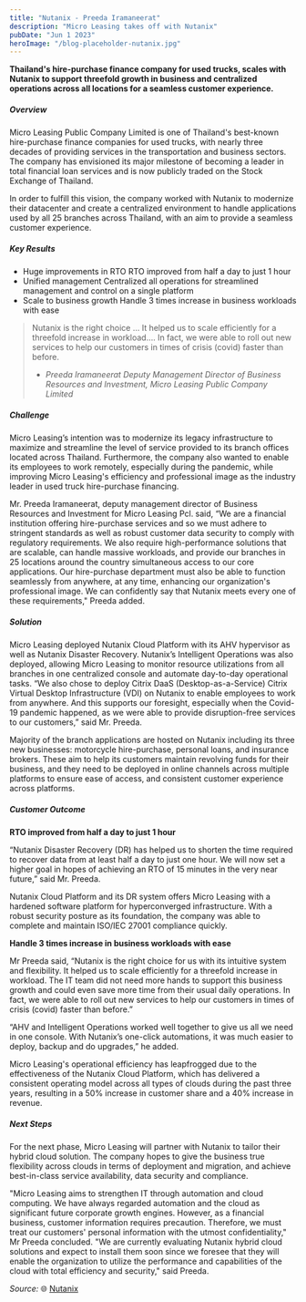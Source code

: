 ```yaml
---
title: "Nutanix - Preeda Iramaneerat"
description: "Micro Leasing takes off with Nutanix"
pubDate: "Jun 1 2023"
heroImage: "/blog-placeholder-nutanix.jpg"
---
```


**Thailand's hire-purchase finance company for used trucks, scales with Nutanix to support threefold growth in business and centralized operations across all locations for a seamless customer experience.**

##### Overview
Micro Leasing Public Company Limited is one of Thailand's best-known hire-purchase finance companies for used trucks, with nearly three decades of providing services in the transportation and business sectors. The company has envisioned its major milestone of becoming a leader in total financial loan services and is now publicly traded on the Stock Exchange of Thailand.

In order to fulfill this vision, the company worked with Nutanix to modernize their datacenter and create a centralized environment to handle applications used by all 25 branches across Thailand, with an aim to provide a seamless customer experience.

##### Key Results
- Huge improvements in RTO
RTO improved from half a day to just 1 hour 
- Unified management
Centralized all operations for streamlined management and control on a single platform
- Scale to business growth
Handle 3 times increase in business workloads with ease

>Nutanix is the right choice … It helped us to scale efficiently for a threefold increase in workload…. 
>In fact, we were able to roll out new services to help our customers in times of crisis (covid) faster than before.
> - <cite>Preeda Iramaneerat</cite>
> <cite>Deputy Management Director of Business Resources and Investment, Micro Leasing Public Company Limited</cite>

##### Challenge
Micro Leasing’s intention was to modernize its legacy infrastructure to maximize and streamline the level of service provided to its branch offices located across Thailand. Furthermore, the company also wanted to enable its employees to work remotely, especially during the pandemic, while improving Micro Leasing's efficiency and professional image as the industry leader in used truck hire-purchase financing.

Mr. Preeda Iramaneerat, deputy management director of Business Resources and Investment for Micro Leasing Pcl. said, “We are a financial institution offering hire-purchase services and so we must adhere to stringent standards as well as robust customer data security to comply with regulatory requirements. We also require high-performance solutions that are scalable, can handle massive workloads, and provide our branches in 25 locations around the country simultaneous access to our core applications. Our hire-purchase department must also be able to function seamlessly from anywhere, at any time, enhancing our organization's professional image. We can confidently say that Nutanix meets every one of these requirements," Preeda added.

##### Solution
Micro Leasing deployed Nutanix Cloud Platform with its AHV hypervisor as well as Nutanix Disaster Recovery. Nutanix’s Intelligent Operations was also deployed, allowing Micro Leasing to monitor resource utilizations from all branches in one centralized console and automate day-to-day operational tasks. “We also chose to deploy Citrix DaaS (Desktop-as-a-Service) Citrix Virtual Desktop Infrastructure (VDI) on Nutanix to enable employees to work from anywhere. And this supports our foresight, especially when the Covid-19 pandemic happened, as we were able to provide disruption-free services to our customers,” said Mr. Preeda.

Majority of the branch applications are hosted on Nutanix including its three new businesses: motorcycle hire-purchase, personal loans, and insurance brokers. These aim to help its customers maintain revolving funds for their business, and they need to be deployed in online channels across multiple platforms to ensure ease of access, and consistent customer experience across platforms.

##### Customer Outcome
**RTO improved from half a day to just 1 hour**

“Nutanix Disaster Recovery (DR) has helped us to shorten the time required to recover data from at least half a day to just one hour. We will now set a higher goal in hopes of achieving an RTO of 15 minutes in the very near future,” said Mr. Preeda.

Nutanix Cloud Platform and its DR system offers Micro Leasing with a hardened software platform for hyperconverged infrastructure. With a robust security posture as its foundation, the company was able to complete and maintain ISO/IEC 27001 compliance quickly.

**Handle 3 times increase in business workloads with ease**

Mr Preeda said, “Nutanix is the right choice for us with its intuitive system and flexibility. It helped us to scale efficiently for a threefold increase in workload. The IT team did not need more hands to support this business growth and could even save more time from their usual daily operations. In fact, we were able to roll out new services to help our customers in times of crisis (covid) faster than before.”

“AHV and Intelligent Operations worked well together to give us all we need in one console. With Nutanix’s one-click automations, it was much easier to deploy, backup and do upgrades,” he added.

Micro Leasing's operational efficiency has leapfrogged due to the effectiveness of the Nutanix Cloud Platform, which has delivered a consistent operating model across all types of clouds during the past three years, resulting in a 50% increase in customer share and a 40% increase in revenue.

##### Next Steps
For the next phase, Micro Leasing will partner with Nutanix to tailor their hybrid cloud solution. The company hopes to give the business true flexibility across clouds in terms of deployment and migration, and achieve best-in-class service availability, data security and compliance.

"Micro Leasing aims to strengthen IT through automation and cloud computing. We have always regarded automation and the cloud as significant future corporate growth engines. However, as a financial business, customer information requires precaution. Therefore, we must treat our customers' personal information with the utmost confidentiality," Mr Preeda concluded. "We are currently evaluating Nutanix hybrid cloud solutions and expect to install them soon since we foresee that they will enable the organization to utilize the performance and capabilities of the cloud with total efficiency and security," said Preeda.

_Source:_ 🌐 [Nutanix](https://www.nutanix.com/company/customers/micro-leasing#)
